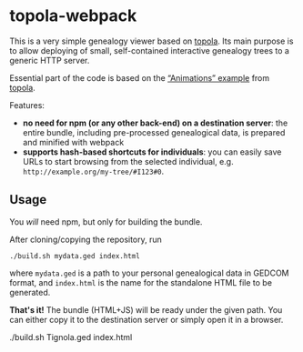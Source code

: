 # topola-webpack

This is a very simple genealogy viewer based on [topola](https://github.com/PeWu/topola). Its main purpose is to allow deploying of small, self-contained interactive genealogy trees to a generic HTTP server.

Essential part of the code is based on the [“Animations” example](https://stackblitz.com/edit/topola-animations) from [topola](https://github.com/PeWu/topola).

Features:
* **no need for npm (or any other back-end) on a destination server**: the entire bundle, including pre-processed genealogical data, is prepared and minified with webpack
* **supports hash-based shortcuts for individuals**: you can easily save URLs to start browsing from the selected individual, e.g. `http://example.org/my-tree/#I123#0`.

## Usage

You *will* need npm, but only for building the bundle.

After cloning/copying the repository, run
```
./build.sh mydata.ged index.html
```
where `mydata.ged` is a path to your personal genealogical data in GEDCOM format, and `index.html` is the name for the standalone HTML file to be generated.

**That's it!** The bundle (HTML+JS) will be ready under the given path. You can either copy it to the destination server or simply open it in a browser.


./build.sh Tignola.ged index.html
